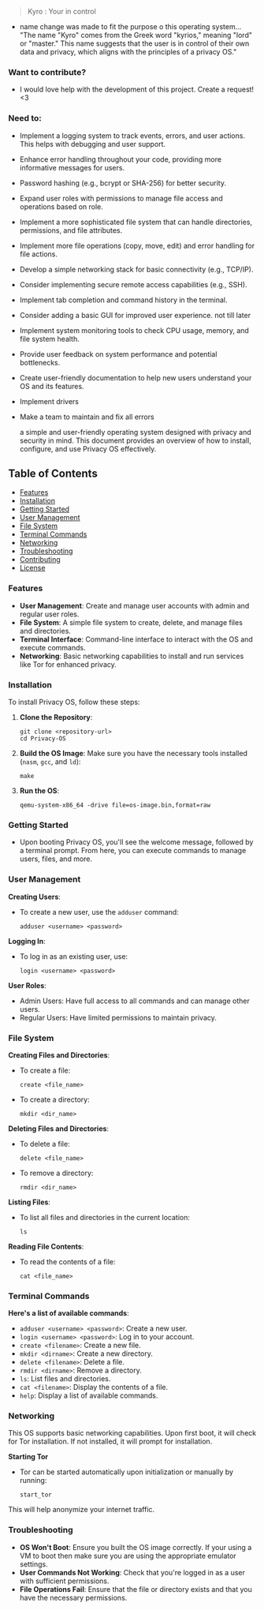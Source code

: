 > Kyro : Your in control
* name change was made to fit the purpose o this operating system... "The name "Kyro" comes from the Greek word "kyrios," meaning "lord" or "master." This name suggests that the user is in control of their own data and privacy, which aligns with the principles of a privacy OS."

### **Want to contribute?**
* I would love help with the development of this project. Create a request! <3

### Need to:
* Implement a logging system to track events, errors, and user actions. This helps with debugging and user support.
* Enhance error handling throughout your code, providing more informative messages for users.
* Password hashing (e.g., bcrypt or SHA-256) for better security.
* Expand user roles with permissions to manage file access and operations based on role.
* Implement a more sophisticated file system that can handle directories, permissions, and file attributes.
* Implement more file operations (copy, move, edit) and error handling for file actions.
* Develop a simple networking stack for basic connectivity (e.g., TCP/IP).
* Consider implementing secure remote access capabilities (e.g., SSH).
* Implement tab completion and command history in the terminal.
* Consider adding a basic GUI for improved user experience. not till later
* Implement system monitoring tools to check CPU usage, memory, and file system health.
* Provide user feedback on system performance and potential bottlenecks.
* Create user-friendly documentation to help new users understand your OS and its features.
* Implement drivers
* Make a team to maintain and fix all errors

  a simple and user-friendly operating system designed with privacy and security in mind. This document provides an overview of how to install, configure, and use Privacy OS effectively.

## Table of Contents

- [Features](#features)
- [Installation](#installation)
- [Getting Started](#getting-started)
- [User Management](#user-management)
- [File System](#file-system)
- [Terminal Commands](#terminal-commands)
- [Networking](#networking)
- [Troubleshooting](#troubleshooting)
- [Contributing](#contributing)
- [License](https://github.com/CPScript/os/LICENSE)

### Features

- **User Management**: Create and manage user accounts with admin and regular user roles.
- **File System**: A simple file system to create, delete, and manage files and directories.
- **Terminal Interface**: Command-line interface to interact with the OS and execute commands.
- **Networking**: Basic networking capabilities to install and run services like Tor for enhanced privacy.

### Installation

To install Privacy OS, follow these steps:

1. **Clone the Repository**:
   ```
   git clone <repository-url>
   cd Privacy-OS
   ```
   
2. **Build the OS Image**: Make sure you have the necessary tools installed (`nasm`, `gcc`, and `ld`):
   ```
   make
   ```
   
3. **Run the OS**:
   ```
   qemu-system-x86_64 -drive file=os-image.bin,format=raw
   ```
   
### Getting Started
* Upon booting Privacy OS, you'll see the welcome message, followed by a terminal prompt. From here, you can execute commands to manage users, files, and more.

### User Management
**Creating Users**:
* To create a new user, use the `adduser` command:
  ```
  adduser <username> <password>
  ```

**Logging In**:
* To log in as an existing user, use:
  ```
  login <username> <password>
  ```

**User Roles**:
* Admin Users: Have full access to all commands and can manage other users.
* Regular Users: Have limited permissions to maintain privacy.

### File System
**Creating Files and Directories**:
* To create a file:
  ```
  create <file_name>
  ```

* To create a directory:
  ```
  mkdir <dir_name>
  ```

**Deleting Files and Directories**:
* To delete a file:
  ```
  delete <file_name>
  ```

* To remove a directory:
  ```
  rmdir <dir_name>
  ```

**Listing Files**:
* To list all files and directories in the current location:
  ```
  ls
  ```

**Reading File Contents**:
* To read the contents of a file:
  ```
  cat <file_name>
  ```

### Terminal Commands
**Here's a list of available commands**:

* `adduser <username> <password>`: Create a new user.
* `login <username> <password>`: Log in to your account.
* `create <filename>`: Create a new file.
* `mkdir <dirname>`: Create a new directory.
* `delete <filename>`: Delete a file.
* `rmdir <dirname>`: Remove a directory.
* `ls`: List files and directories.
* `cat <filename>`: Display the contents of a file.
* `help`: Display a list of available commands.

### Networking
This OS supports basic networking capabilities. Upon first boot, it will check for Tor installation. If not installed, it will prompt for installation.


**Starting Tor**
* Tor can be started automatically upon initialization or manually by running:
  ```
  start_tor
  ```
This will help anonymize your internet traffic.

### Troubleshooting
* **OS Won't Boot**: Ensure you built the OS image correctly. If your using a VM to boot then make sure you are using the appropriate emulator settings.
* **User Commands Not Working**: Check that you're logged in as a user with sufficient permissions.
* **File Operations Fail**: Ensure that the file or directory exists and that you have the necessary permissions.
